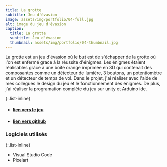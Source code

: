 ```yaml
---
title: La grotte
subtitle: Jeu d'évasion
image: assets/img/portfolio/04-full.jpg
alt: image du jeu d'évasion
caption:
  title: La grotte
  subtitle: Jeu d'évasion
  thumbnail: assets/img/portfolio/04-thumbnail.jpg
---
```

La grotte est un jeu d'évasion où le but est de s'échapper de la grotte où l'on est enfermé grace à la réussite d'énigmes. Les énigmes étaient réalisables grâce à une boîte orange imprimée en 3D qui contenait des composantes comme un détecteur de lumière, 3 boutons, un potentiomètre et un détecteur de temps de vol. Dans le projet, j'ai réaliser avec l'aide de mes collegues le design du jeu et le fonctionnement des énigmes. De plus, j'ai réaliser la programation complète du jeu sur unity et Arduino ide.


{:.list-inline}

- #### [lien vers le jeu](https://etennecharron.github.io/jeu_cueillette_pommes/)
- #### [lien vers github](https://github.com/etennecharron/jeu_cueillette_pommes)

### Logiciels utilisés

{:.list-inline}
- Visual Studio Code
- Pixelart
